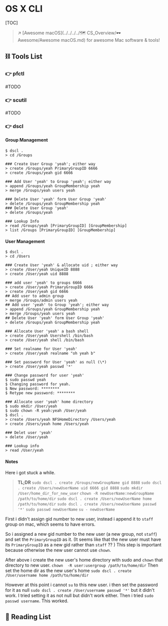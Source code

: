 # OS X CLI

[TOC]



> ↗ [Awesome macOS](../../../../🗺 CS_Overview/🕶️ Awesome/Awesome macOS.md) for awesome Mac software & tools! 



## ⛓️ Tools List
### 👉 pfctl

#TODO 




[mac下的iptables---pfctl]: https://www.jianshu.com/p/eefe3877650f


### 👉 scutil
#TODO 



### 👉 dscl
#### Group Management
```shell
$ dscl . 
> cd /Groups

### Create User Group 'yeah'; either way
> create /Groups/yeah PrimaryGroupID 6666
> create /Groups/yeah gid 6666

### Add User 'yeah' to Group 'yeah'; either way
> append /Groups/yeah GroupMembership yeah
> merge /Groups/yeah users yeah

### Delete User 'yeah' form User Group 'yeah'
> delete /Groups/yeah GroupMembership yeah
### Delete User Group 'yeah'
> delete /Groups/yeah

### Lookup Info
> read /Groups/yeah [PrimaryGroupID] [GroupMembership]
> list /Groups [PrimaryGroupID] [GroupMembership]
```

#### User Management
```shell
$ dscl . 
> cd /Users

### Create User 'yeah' & allocate uid ; either way
> create /User/yeah UniqueID 8888
> create /User/yeah uid 8888

### add user 'yeah' to groups 6666 
> create /User/yeah PrimaryGroupID 6666
> create /User/yeah gid 6666
## Add user to admin group
> merge /Groups/admin users yeah
## Add user 'yeah' to Group 'yeah'; either way
> append /Groups/yeah GroupMembership yeah
> merge /Groups/yeah users yeah
## Delete User 'yeah' form User Group 'yeah'
> delete /Groups/yeah GroupMembership yeah

### Allocate User 'yeah' a bash shell
> create /User/yeah Usershell /bin/bash
> create /User/yeah shell /bin/bash

### Set realname for User 'yeah'
> create /User/yeah realname "oh yeah b"

### Set password for User 'yeah' as null (\*)
> create /User/yeah passwd '*'

### Change password for user 'yeah'
$ sudo passwd yeah
$ Changing password for yeah.
$ New password: ********
$ Retype new password: ********

### Allocate user 'yeah' home directory
$ sudo mkdir /User/yeah
$ sudo chown -R yeah:yeah /User/yeah
$ dscl .
> create /Users/yeah NFSHomeDirectory /Users/yeah
> create /Users/yeah home /Users/yeah

### Delet user 'yeah'
> delete /User/yeah

### Lookup info
> read /User/yeah
```

#### Notes
Here i got stuck a while. 

> **TL;DR**
> `sudo dscl . create /Groups/newGroupName gid 8888`
> `sudo dscl . create /Users/newUserName uid 6666 gid 8888`
> `sudo mkdir /User/home_dir_for_new_user`
> `chown -R newUserName:newGroupName /path/to/home/dir`
> `sudo dscl . create /Users/newUserName home /path/to/home/dir`
> `sudo dscl . create /Users/newUserName passwd '*'`
> `sudo passwd newUserName`
> `su - newUserName`


First i didn't assign gid number to new user, instead i append it to `staff` group on mac, which seems to have errors. 

So i assigned a new gid number to the new user (a new group, not `staff`) and set the `PrimaryGroupID` as it. (It seems like that the new user must have its `PrimaryGroupID` as a new gid rather than `staff` ?? ) This step is important because otherwise the new user cannot use `chown`.

After above i create the new user's home directory with sudo and `chown` that directory to new user. `chown  -R user:usergroup /path/to/home/dir`
Then set the home dir as the new user's home `sudo dscl . create /User/username home /path/to/home/dir`

However at this point i cannot `su` to this new user. i then set the password for it as null `sudo dscl . create /User/username passwd '*'` but it didn't work. I tried setting it as not null but didn't work either. 
Then i tried `sudo passwd username`. This worked.



[【小技巧】macOS 下用 dscl 命令行管理用户 - tobrainto的文章 - 知乎]: https://zhuanlan.zhihu.com/p/380906865
[chown illegal group name]: https://stackoverflow.com/questions/15980675/chown-illegal-group-name-mac-os-x
[Why can't I use my newly created user with chown?]: https://superuser.com/questions/923524/why-cant-i-use-my-newly-created-user-with-chown



## 📝 Reading List
[常用汇编命令]:https://baijiahao.baidu.com/s?id=1607834244588924669&wfr=spider&for=pc
[查看网络状态]:https://www.cnblogs.com/Pagenny/p/9800123.html

